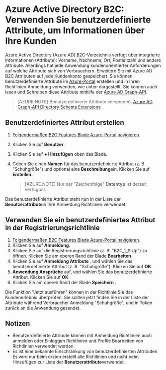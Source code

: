 <properties
    pageTitle="Azure Active Directory B2C: Benutzerdefinierte Attribute | Microsoft Azure"
    description="Verwendung benutzerdefinierter Attribute in Azure Active Directory B2C Informationen über Ihre Kunden sammeln"
    services="active-directory-b2c"
    documentationCenter=""
    authors="swkrish"
    manager="mbaldwin"
    editor="bryanla"/>

<tags
    ms.service="active-directory-b2c"
    ms.workload="identity"
    ms.tgt_pltfrm="na"
    ms.devlang="na"
    ms.topic="article"
    ms.date="07/24/2016"
    ms.author="swkrish"/>

#  <a name="azure-active-directory-b2c-use-custom-attributes-to-collect-information-about-your-consumers"></a>Azure Active Directory B2C: Verwenden Sie benutzerdefinierte Attribute, um Informationen über Ihre Kunden

Azure Active Directory (Azure AD) B2C-Verzeichnis verfügt über integrierte Informationen (Attribute): Vorname, Nachname, Ort, Postleitzahl und andere Attribute. Allerdings hat jede Anwendung kundenorientierter Anforderungen auf welche Attribute sich von Verbrauchern. Erweitern Sie mit Azure AD B2C Attributen auf jede Kundenkonto gespeichert. Sie können benutzerdefinierte Attribute im [Azure-Portal](https://portal.azure.com/) erstellen und in Ihren Richtlinien Anmeldung verwenden, wie unten dargestellt. Sie können auch lesen und Schreiben diese Attribute mithilfe der [Azure AD Graph-API](active-directory-b2c-devquickstarts-graph-dotnet.md).

> [AZURE.NOTE]
Benutzerdefinierte Attribute verwenden, [Azure AD Graph-API Directory Schema Extensions](https://msdn.microsoft.com/library/azure/dn720459.aspx).

## <a name="create-a-custom-attribute"></a>Benutzerdefiniertes Attribut erstellen

1. [Folgendermaßen B2C Features Blade Azure-Portal navigieren](active-directory-b2c-app-registration.md#navigate-to-the-b2c-features-blade).
2. Klicken Sie auf **Benutzer**.
3. Klicken Sie auf **+ Hinzufügen** oben das Blade.
4. Geben Sie einen **Namen** für das benutzerdefinierte Attribut (z. B. "Schuhgröße") und optional eine **Beschreibung**ein. Klicken Sie auf **Erstellen**.

    > [AZURE.NOTE]
    Nur der "Zeichenfolge" **Datentyp** ist derzeit verfügbar.

Das benutzerdefinierte Attribut steht nun in der Liste der **Benutzerattribute**in Ihre Anmeldung Richtlinien verwendet.

## <a name="use-a-custom-attribute-in-your-sign-up-policy"></a>Verwenden Sie ein benutzerdefiniertes Attribut in der Registrierungsrichtlinie

1. [Folgendermaßen B2C Features Blade Azure-Portal navigieren](active-directory-b2c-app-registration.md#navigate-to-the-b2c-features-blade).
2. Klicken Sie auf **Anmeldung**.
3. Klicken Sie auf die Registrierungsrichtlinie (z. B. "B2C_1_SiUp") zu öffnen. Klicken Sie am oberen Rand der Blade **Bearbeiten** .
4. Klicken Sie auf **Anmeldung Attribute** , und wählen Sie das benutzerdefinierte Attribut (z. B. "Schuhgröße"). Klicken Sie auf **OK**.
5. **Anwendung Ansprüche** auf, und wählen Sie das benutzerdefinierte Attribut. Klicken Sie auf **OK**.
6. Klicken Sie am oberen Rand der Blade **Speichern** .

Die Funktion "Jetzt ausführen" können in der Richtlinie Sie das Kundenerlebnis überprüfen. Sie sollten jetzt finden Sie in der Liste der Attribute während Verbraucher Anmeldung "Schuhgröße", und in Token zurück an die Anwendung gesendet.

## <a name="notes"></a>Notizen

- Benutzerdefinierte Attribute können mit Anmeldung Richtlinien auch anmelden oder Einloggen Richtlinien und Profile Bearbeiten von Richtlinien verwendet werden.
- Es ist eine bekannte Einschränkung von benutzerdefinierten Attributen. Es wird nur beim ersten erstellt alle Richtlinien und nicht beim Hinzufügen zur Liste der **Benutzerattribute**verwendet.
